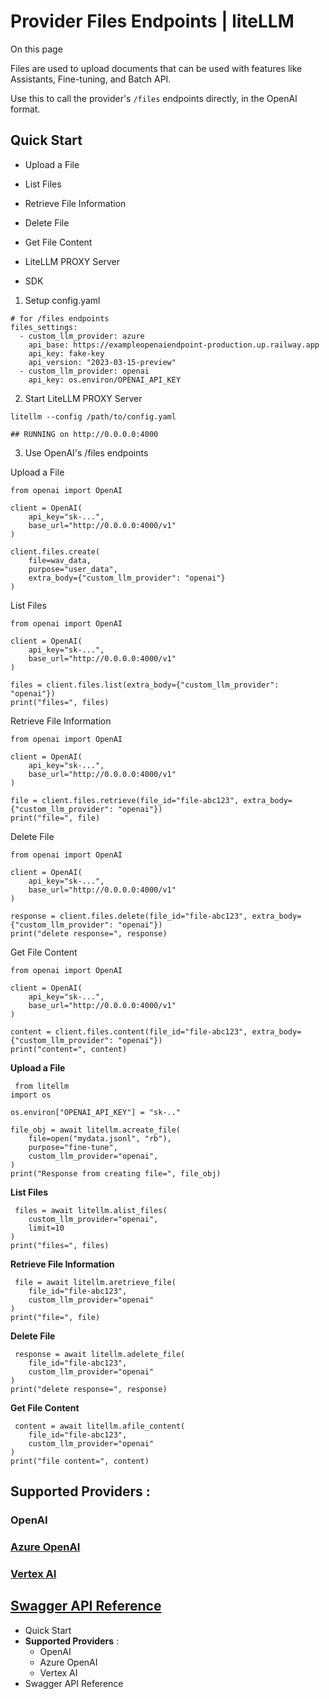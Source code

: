 # Provider Files Endpoints | liteLLM

On this page

Files are used to upload documents that can be used with features like Assistants, Fine-tuning, and Batch API.

Use this to call the provider's `/files` endpoints directly, in the OpenAI format.

## Quick Start​

  * Upload a File
  * List Files
  * Retrieve File Information
  * Delete File
  * Get File Content

  * LiteLLM PROXY Server
  * SDK

  1. Setup config.yaml

    
    
    # for /files endpoints  
    files_settings:  
      - custom_llm_provider: azure  
        api_base: https://exampleopenaiendpoint-production.up.railway.app  
        api_key: fake-key  
        api_version: "2023-03-15-preview"  
      - custom_llm_provider: openai  
        api_key: os.environ/OPENAI_API_KEY  
    

  2. Start LiteLLM PROXY Server

    
    
    litellm --config /path/to/config.yaml  
      
    ## RUNNING on http://0.0.0.0:4000  
    

  3. Use OpenAI's /files endpoints

Upload a File
    
    
    from openai import OpenAI  
      
    client = OpenAI(  
        api_key="sk-...",  
        base_url="http://0.0.0.0:4000/v1"  
    )  
      
    client.files.create(  
        file=wav_data,  
        purpose="user_data",  
        extra_body={"custom_llm_provider": "openai"}  
    )  
    

List Files
    
    
    from openai import OpenAI  
      
    client = OpenAI(  
        api_key="sk-...",  
        base_url="http://0.0.0.0:4000/v1"  
    )  
      
    files = client.files.list(extra_body={"custom_llm_provider": "openai"})  
    print("files=", files)  
    

Retrieve File Information
    
    
    from openai import OpenAI  
      
    client = OpenAI(  
        api_key="sk-...",  
        base_url="http://0.0.0.0:4000/v1"  
    )  
      
    file = client.files.retrieve(file_id="file-abc123", extra_body={"custom_llm_provider": "openai"})  
    print("file=", file)  
    

Delete File
    
    
    from openai import OpenAI  
      
    client = OpenAI(  
        api_key="sk-...",  
        base_url="http://0.0.0.0:4000/v1"  
    )  
      
    response = client.files.delete(file_id="file-abc123", extra_body={"custom_llm_provider": "openai"})  
    print("delete response=", response)  
    

Get File Content
    
    
    from openai import OpenAI  
      
    client = OpenAI(  
        api_key="sk-...",  
        base_url="http://0.0.0.0:4000/v1"  
    )  
      
    content = client.files.content(file_id="file-abc123", extra_body={"custom_llm_provider": "openai"})  
    print("content=", content)  
    

**Upload a File**
    
    
     from litellm  
    import os   
      
    os.environ["OPENAI_API_KEY"] = "sk-.."  
      
    file_obj = await litellm.acreate_file(  
        file=open("mydata.jsonl", "rb"),  
        purpose="fine-tune",  
        custom_llm_provider="openai",  
    )  
    print("Response from creating file=", file_obj)  
    

**List Files**
    
    
     files = await litellm.alist_files(  
        custom_llm_provider="openai",  
        limit=10  
    )  
    print("files=", files)  
    

**Retrieve File Information**
    
    
     file = await litellm.aretrieve_file(  
        file_id="file-abc123",  
        custom_llm_provider="openai"  
    )  
    print("file=", file)  
    

**Delete File**
    
    
     response = await litellm.adelete_file(  
        file_id="file-abc123",  
        custom_llm_provider="openai"  
    )  
    print("delete response=", response)  
    

**Get File Content**
    
    
     content = await litellm.afile_content(  
        file_id="file-abc123",  
        custom_llm_provider="openai"  
    )  
    print("file content=", content)  
    

## **Supported Providers** :​

### OpenAI​

### [Azure OpenAI](/docs/providers/azure#azure-batches-api)​

### [Vertex AI](/docs/providers/vertex#batch-apis)​

## [Swagger API Reference](https://litellm-api.up.railway.app/#/files)​

  * Quick Start
  * **Supported Providers** :
    * OpenAI
    * Azure OpenAI
    * Vertex AI
  * Swagger API Reference